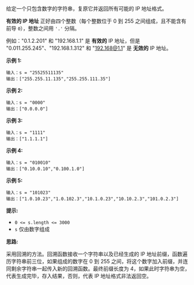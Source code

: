 给定一个只包含数字的字符串，复原它并返回所有可能的 IP 地址格式。

**有效的 IP 地址** 正好由四个整数（每个整数位于 0 到 255 之间组成，且不能含有前导 `0`），整数之间用 `'.'` 分隔。

例如："0.1.2.201" 和 "192.168.1.1" 是 **有效的** IP 地址，但是 "0.011.255.245"、"192.168.1.312" 和 "192.168@1.1" 是 **无效的** IP 地址。

**示例 1:**

```
输入：s = "25525511135"
输出：["255.255.11.135","255.255.111.35"]
```

**示例 2:**

```
输入：s = "0000"
输出：["0.0.0.0"]
```

**示例 3:**

```
输入：s = "1111"
输出：["1.1.1.1"]
```

**示例 4:**

```
输入：s = "010010"
输出：["0.10.0.10","0.100.1.0"]
```

**示例 5:**

```
输入：s = "101023"
输出：["1.0.10.23","1.0.102.3","10.1.0.23","10.10.2.3","101.0.2.3"]
```

**提示:**

- `0 <= s.length <= 3000`
- `s` 仅由数字组成

**思路:**

采用回溯的方法。回溯函数接收一个字符串以及已经生成的 IP 地址前缀，函数遍历字符串前三位，如果组成的数字在 0 到 255 之间，将这个数字加入前缀，并连同剩余字符串一起传入新的回溯函数。最终前缀长度为 4，如果此时字符串为空，代表生成完毕，存入结果，否则，代表 IP 地址格式非法返回空。
